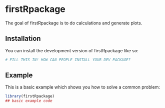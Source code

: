 
# firstRpackage

<!-- badges: start -->
<!-- badges: end -->

The goal of firstRpackage is to do calculations and generate plots.

## Installation

You can install the development version of firstRpackage like so:

``` r
# FILL THIS IN! HOW CAN PEOPLE INSTALL YOUR DEV PACKAGE?
```

## Example

This is a basic example which shows you how to solve a common problem:

``` r
library(firstRpackage)
## basic example code
```

